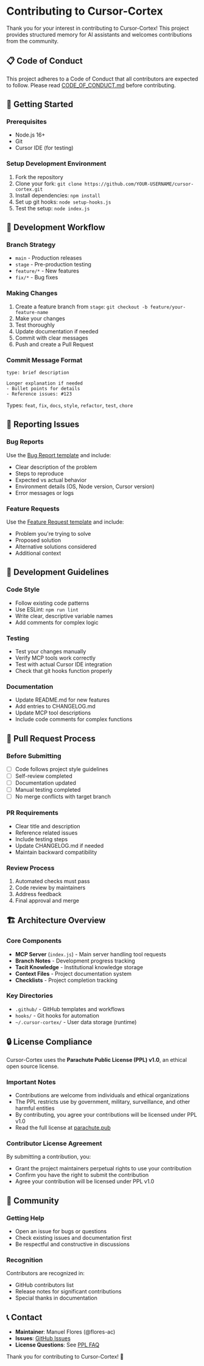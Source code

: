 # Contributing to Cursor-Cortex

Thank you for your interest in contributing to Cursor-Cortex! This project provides structured memory for AI assistants and welcomes contributions from the community.

## 📋 Code of Conduct

This project adheres to a Code of Conduct that all contributors are expected to follow. Please read [CODE_OF_CONDUCT.md](../CODE_OF_CONDUCT.md) before contributing.

## 🚀 Getting Started

### Prerequisites
- Node.js 16+ 
- Git
- Cursor IDE (for testing)

### Setup Development Environment
1. Fork the repository
2. Clone your fork: `git clone https://github.com/YOUR-USERNAME/cursor-cortex.git`
3. Install dependencies: `npm install`
4. Set up git hooks: `node setup-hooks.js`
5. Test the setup: `node index.js`

## 🔄 Development Workflow

### Branch Strategy
- `main` - Production releases
- `stage` - Pre-production testing
- `feature/*` - New features
- `fix/*` - Bug fixes

### Making Changes
1. Create a feature branch from `stage`: `git checkout -b feature/your-feature-name`
2. Make your changes
3. Test thoroughly
4. Update documentation if needed
5. Commit with clear messages
6. Push and create a Pull Request

### Commit Message Format
```
type: brief description

Longer explanation if needed
- Bullet points for details
- Reference issues: #123
```

Types: `feat`, `fix`, `docs`, `style`, `refactor`, `test`, `chore`

## 🐛 Reporting Issues

### Bug Reports
Use the [Bug Report template](.github/ISSUE_TEMPLATE/bug_report.md) and include:
- Clear description of the problem
- Steps to reproduce
- Expected vs actual behavior
- Environment details (OS, Node version, Cursor version)
- Error messages or logs

### Feature Requests
Use the [Feature Request template](.github/ISSUE_TEMPLATE/feature_request.md) and include:
- Problem you're trying to solve
- Proposed solution
- Alternative solutions considered
- Additional context

## 🔧 Development Guidelines

### Code Style
- Follow existing code patterns
- Use ESLint: `npm run lint`
- Write clear, descriptive variable names
- Add comments for complex logic

### Testing
- Test your changes manually
- Verify MCP tools work correctly
- Test with actual Cursor IDE integration
- Check that git hooks function properly

### Documentation
- Update README.md for new features
- Add entries to CHANGELOG.md
- Update MCP tool descriptions
- Include code comments for complex functions

## 📝 Pull Request Process

### Before Submitting
- [ ] Code follows project style guidelines
- [ ] Self-review completed
- [ ] Documentation updated
- [ ] Manual testing completed
- [ ] No merge conflicts with target branch

### PR Requirements
- Clear title and description
- Reference related issues
- Include testing steps
- Update CHANGELOG.md if needed
- Maintain backward compatibility

### Review Process
1. Automated checks must pass
2. Code review by maintainers
3. Address feedback
4. Final approval and merge

## 🏗️ Architecture Overview

### Core Components
- **MCP Server** (`index.js`) - Main server handling tool requests
- **Branch Notes** - Development progress tracking
- **Tacit Knowledge** - Institutional knowledge storage
- **Context Files** - Project documentation system
- **Checklists** - Project completion tracking

### Key Directories
- `.github/` - GitHub templates and workflows
- `hooks/` - Git hooks for automation
- `~/.cursor-cortex/` - User data storage (runtime)

## 🔒 License Compliance

Cursor-Cortex uses the **Parachute Public License (PPL) v1.0**, an ethical open source license.

### Important Notes
- Contributions are welcome from individuals and ethical organizations
- The PPL restricts use by government, military, surveillance, and other harmful entities
- By contributing, you agree your contributions will be licensed under PPL v1.0
- Read the full license at [parachute.pub](https://parachute.pub)

### Contributor License Agreement
By submitting a contribution, you:
- Grant the project maintainers perpetual rights to use your contribution
- Confirm you have the right to submit the contribution
- Agree your contribution will be licensed under PPL v1.0

## 🤝 Community

### Getting Help
- Open an issue for bugs or questions
- Check existing issues and documentation first
- Be respectful and constructive in discussions

### Recognition
Contributors are recognized in:
- GitHub contributors list
- Release notes for significant contributions
- Special thanks in documentation

## 📞 Contact

- **Maintainer**: Manuel Flores (@flores-ac)
- **Issues**: [GitHub Issues](https://github.com/flores-ac/cursor-cortex/issues)
- **License Questions**: See [PPL FAQ](https://parachute.pub/faq)

Thank you for contributing to Cursor-Cortex! 🚀 